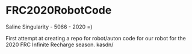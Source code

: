 # FRC2020RobotCode

Saline Singularity - 5066 - 2020 =)

First attempt at creating a repo for robot/auton code for our robot for the 2020 FRC Infinite Recharge season. 
kasdn/